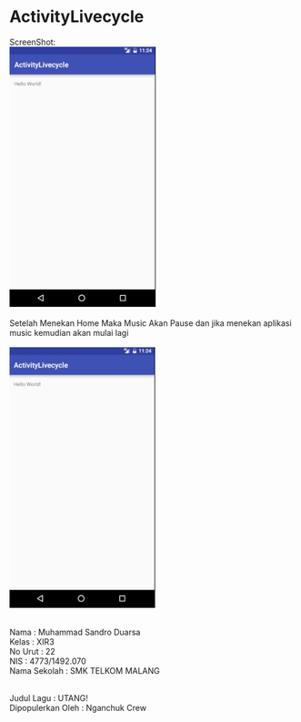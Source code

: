 # ActivityLivecycle

ScreenShot:
<br><img src="https://github.com/LelakiTamvan/ActivityLivecycle/blob/master/activityLivecycle1.PNG"/>
<br>
<br> Setelah Menekan Home Maka Music Akan Pause dan jika menekan aplikasi music kemudian akan mulai lagi
<br>
<br><img src="https://github.com/LelakiTamvan/ActivityLivecycle/blob/master/activityLivecycle2.PNG"/>




<br>Nama          : Muhammad Sandro Duarsa
<br>Kelas         : XIR3
<br>No Urut       : 22
<br>NIS           : 4773/1492.070
<br>Nama Sekolah  : SMK TELKOM MALANG

<br> Judul Lagu         : UTANG!
<br> Dipopulerkan Oleh  : Nganchuk Crew
